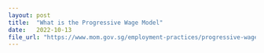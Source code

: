 ```yaml
---
layout: post
title:  "What is the Progressive Wage Model"
date:   2022-10-13
file_url: "https://www.mom.gov.sg/employment-practices/progressive-wage-model/what-is-pwm"
---
```


